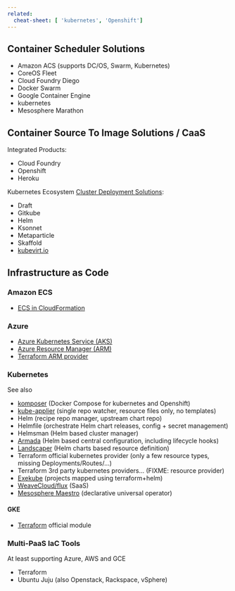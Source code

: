 ```yaml
---
related:
  cheat-sheet: [ 'kubernetes', 'Openshift']
---
```


## Container Scheduler Solutions

- Amazon ACS (supports DC/OS, Swarm, Kubernetes)
- CoreOS Fleet
- Cloud Foundry Diego
- Docker Swarm
- Google Container Engine
- kubernetes
- Mesosphere Marathon

## Container Source To Image Solutions / CaaS

Integrated Products:
  - Cloud Foundry
  - Openshift
  - Heroku

Kubernetes Ecosystem [Cluster Deployment Solutions](https://blog.hasura.io/draft-vs-gitkube-vs-helm-vs-ksonnet-vs-metaparticle-vs-skaffold-f5aa9561f948):
  - Draft
  - Gitkube
  - Helm
  - Ksonnet
  - Metaparticle
  - Skaffold
  - [kubevirt.io](https://kubevirt.io/)

## Infrastructure as Code

### Amazon ECS

- [ECS in CloudFormation](https://stelligent.com/2016/05/26/automating-ecs-provisioning-in-cloudformation-part-1/)

### Azure

- [Azure Kubernetes Service (AKS)](https://docs.microsoft.com/en-us/azure/aks/intro-kubernetes)
- [Azure Resource Manager (ARM)](https://docs.microsoft.com/en-us/azure/azure-resource-manager/resource-group-overview)
- [Terraform ARM provider](https://www.terraform.io/docs/providers/azurerm/)

### Kubernetes

See also <?add topic='Helm'?> <?add topic='kubernetes'?>

- [komposer](http://kompose.io/) (Docker Compose for kubernetes and Openshift)
- [kube-applier](https://github.com/box/kube-applier) (single repo watcher, resource files only, no templates)
- Helm (recipe repo manager, upstream chart repo)
- Helmfile (orchestrate Helm chart releases, config + secret management)
- Helmsman (Helm based cluster manager)
- [Armada](http://armada-helm.readthedocs.io/en/latest/readme.html) (Helm based central configuration, including lifecycle hooks)
- [Landscaper](https://github.com/Eneco/landscaper) (Helm charts based resource definition)
- Terraform official kubernetes provider (only a few resource types, missing Deployments/Routes/...)
- Terraform 3rd party kubernetes providers... (FIXME: resource provider)
- [Exekube](https://github.com/exekube/exekube) (projects mapped using terraform+helm)
- [WeaveCloud/flux](https://github.com/weaveworks/flux) (SaaS)
- [Mesosphere Maestro](https://mesosphere.com/blog/announcing-maestro-a-declarative-no-code-approach-to-kubernetes-day-2-operators/) (declarative universal operator)

#### GKE

- [Terraform](https://github.com/hashicorp/terraform-guides/tree/master/infrastructure-as-code/k8s-cluster-gke) official module

### Multi-PaaS IaC Tools

At least supporting Azure, AWS and GCE 

- Terraform
- Ubuntu Juju (also Openstack, Rackspace, vSphere)
